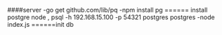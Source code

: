 ####server
  -go get github.com/lib/pq
  -npm install pg ====== install postgre node , psql -h 192.168.15.100 -p 54321 postgres postgres
  -node index.js ======init db